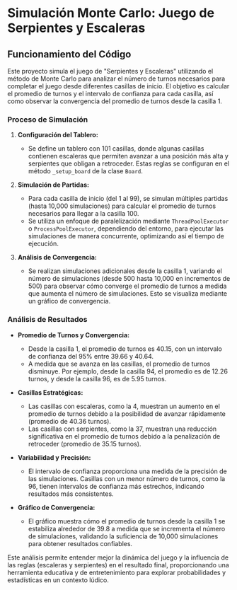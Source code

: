 # Simulación Monte Carlo: Juego de Serpientes y Escaleras

## Funcionamiento del Código

Este proyecto simula el juego de "Serpientes y Escaleras" utilizando el método de Monte Carlo para analizar el número de turnos necesarios para completar el juego desde diferentes casillas de inicio. El objetivo es calcular el promedio de turnos y el intervalo de confianza para cada casilla, así como observar la convergencia del promedio de turnos desde la casilla 1.

### Proceso de Simulación

1. **Configuración del Tablero:**

   - Se define un tablero con 101 casillas, donde algunas casillas contienen escaleras que permiten avanzar a una posición más alta y serpientes que obligan a retroceder. Estas reglas se configuran en el método `_setup_board` de la clase `Board`.

2. **Simulación de Partidas:**

   - Para cada casilla de inicio (del 1 al 99), se simulan múltiples partidas (hasta 10,000 simulaciones) para calcular el promedio de turnos necesarios para llegar a la casilla 100.
   - Se utiliza un enfoque de paralelización mediante `ThreadPoolExecutor` o `ProcessPoolExecutor`, dependiendo del entorno, para ejecutar las simulaciones de manera concurrente, optimizando así el tiempo de ejecución.

3. **Análisis de Convergencia:**

   - Se realizan simulaciones adicionales desde la casilla 1, variando el número de simulaciones (desde 500 hasta 10,000 en incrementos de 500) para observar cómo converge el promedio de turnos a medida que aumenta el número de simulaciones. Esto se visualiza mediante un gráfico de convergencia.

### Análisis de Resultados

- **Promedio de Turnos y Convergencia:**

  - Desde la casilla 1, el promedio de turnos es 40.15, con un intervalo de confianza del 95% entre 39.66 y 40.64.
  - A medida que se avanza en las casillas, el promedio de turnos disminuye. Por ejemplo, desde la casilla 94, el promedio es de 12.26 turnos, y desde la casilla 96, es de 5.95 turnos.

- **Casillas Estratégicas:**

  - Las casillas con escaleras, como la 4, muestran un aumento en el promedio de turnos debido a la posibilidad de avanzar rápidamente (promedio de 40.36 turnos).
  - Las casillas con serpientes, como la 37, muestran una reducción significativa en el promedio de turnos debido a la penalización de retroceder (promedio de 35.15 turnos).

- **Variabilidad y Precisión:**

  - El intervalo de confianza proporciona una medida de la precisión de las simulaciones. Casillas con un menor número de turnos, como la 96, tienen intervalos de confianza más estrechos, indicando resultados más consistentes.

- **Gráfico de Convergencia:**

  - El gráfico muestra cómo el promedio de turnos desde la casilla 1 se estabiliza alrededor de 39.8 a medida que se incrementa el número de simulaciones, validando la suficiencia de 10,000 simulaciones para obtener resultados confiables.

Este análisis permite entender mejor la dinámica del juego y la influencia de las reglas (escaleras y serpientes) en el resultado final, proporcionando una herramienta educativa y de entretenimiento para explorar probabilidades y estadísticas en un contexto lúdico.
